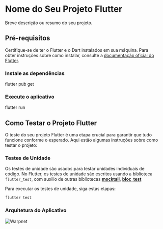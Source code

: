 # Nome do Seu Projeto Flutter

Breve descrição ou resumo do seu projeto.

## Pré-requisitos

Certifique-se de ter o Flutter e o Dart instalados em sua máquina. Para obter instruções sobre como instalar, consulte a [documentação oficial do Flutter](https://flutter.dev/docs/get-started/install).

### Instale as dependências
flutter pub get

### Execute o aplicativo
flutter run

## Como Testar o Projeto Flutter

O teste do seu projeto Flutter é uma etapa crucial para garantir que tudo funcione conforme o esperado. Aqui estão algumas instruções sobre como testar o projeto:

### Testes de Unidade

Os testes de unidade são usados para testar unidades individuais de código. No Flutter, os testes de unidade são escritos usando a biblioteca `flutter_test`, com auxilio de outras bibliotecas [**mocktail**](https://pub.dev/packages/mocktail), [**bloc_test**](https://pub.dev/packages/bloc_test)

Para executar os testes de unidade, siga estas etapas:

```dart
flutter test
```
### Arquitetura do Aplicativo
[<img align="left" alt="Warpnet" src="https://github.com/IagoAntunes/tasks_app/blob/main/assets/github/architecture_flow_app.png"/>](Arquitetura)

